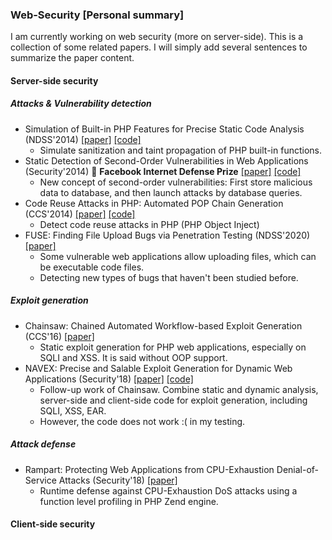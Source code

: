 ### Web-Security [Personal summary]

I am currently working on web security (more on server-side). This is a collection of some related papers. I will simply add several sentences to summarize the paper content.

#### Server-side security
##### Attacks & Vulnerability detection
- Simulation of Built-in PHP Features for Precise Static Code Analysis (NDSS'2014) [[paper]](https://www.ndss-symposium.org/ndss2014/programme/simulation-built-php-features-precise-static-code-analysis/) [[code]](https://github.com/robocoder/rips-scanner)
    - Simulate sanitization and taint propagation of PHP built-in functions.
- Static Detection of Second-Order Vulnerabilities in Web Applications (Security'2014) :star2: **Facebook Internet Defense Prize** [[paper]](https://www.usenix.org/conference/usenixsecurity14/technical-sessions/presentation/dahse) [[code]](https://github.com/robocoder/rips-scanner)
    - New concept of second-order vulnerabilities: First store malicious data to database, and then launch attacks by database queries.
- Code Reuse Attacks in PHP: Automated POP Chain Generation (CCS'2014) [[paper]](https://dl.acm.org/doi/10.1145/2660267.2660363) [[code]](https://github.com/robocoder/rips-scanner)
    - Detect code reuse attacks in PHP (PHP Object Inject)
- FUSE: Finding File Upload Bugs via Penetration Testing (NDSS'2020) [[paper]](https://www.ndss-symposium.org/ndss-paper/fuse-finding-file-upload-bugs-via-penetration-testing/)
    - Some vulnerable web applications allow uploading files, which can be executable code files.
    - Detecting new types of bugs that haven't been studied before. 

##### Exploit generation
- Chainsaw: Chained Automated Workflow-based Exploit Generation (CCS'16) [[paper]](https://dl.acm.org/doi/10.1145/2976749.2978380)
    - Static exploit generation for PHP web applications, especially on SQLI and XSS. It is said without OOP support.
- NAVEX: Precise and Salable Exploit Generation for Dynamic Web Applications (Security'18) [[paper]](https://www.usenix.org/conference/usenixsecurity18/presentation/alhuzali) [[code]](https://github.com/aalhuz/navex)
    - Follow-up work of Chainsaw. Combine static and dynamic analysis, server-side and client-side code for exploit generation, including SQLI, XSS, EAR.
    - However, the code does not work :( in my testing.

##### Attack defense
- Rampart: Protecting Web Applications from CPU-Exhaustion Denial-of-Service Attacks (Security'18) [[paper]](https://www.usenix.org/conference/usenixsecurity18/presentation/meng)
  - Runtime defense against CPU-Exhaustion DoS attacks using a function level profiling in PHP Zend engine.


#### Client-side security

